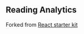 ## Reading Analytics 

Forked from [React starter kit](https://github.com/kriasoft/react-starter-kit)